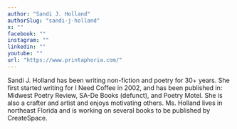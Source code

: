 ```yaml
---
author: "Sandi J. Holland"
authorSlug: "sandi-j-holland"
x: ""
facebook: ""
instagram: ""
linkedin: ""
youtube: ""
url: "https://www.printaphoria.com/"
---
```


Sandi J. Holland has been writing non-fiction and poetry for 30+ years. She first started writing for I Need Coffee in 2002, and has been published in: Midwest Poetry Review, SA-De Books (defunct), and Poetry Motel. She is also a crafter and artist and enjoys motivating others. Ms. Holland lives in northeast Florida and is working on several books to be published by CreateSpace.
